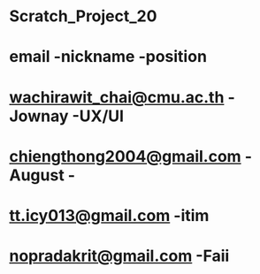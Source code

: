 # Scratch_Project_20
# email -nickname -position
# wachirawit_chai@cmu.ac.th -Jownay   -UX/UI
# chiengthong2004@gmail.com -August   -
# tt.icy013@gmail.com -itim
# nopradakrit@gmail.com -Faii
